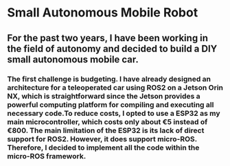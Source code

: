 # Small Autonomous Mobile Robot
## For the past two years, I have been working in the field of autonomy and decided to build a DIY small autonomous mobile car.
### The first challenge is budgeting. I have already designed an architecture for a teleoperated car using ROS2 on a Jetson Orin NX, which is straightforward since the Jetson provides a powerful computing platform for compiling and executing all necessary code.To reduce costs, I opted to use a ESP32 as my main microcontroller, which costs only about €5 instead of €800. The main limitation of the ESP32 is its lack of direct support for ROS2. However, it does support micro-ROS. Therefore, I decided to implement all the code within the micro-ROS framework.

